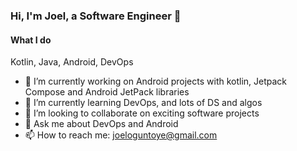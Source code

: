 ### Hi, I'm Joel, a Software Engineer  👋

<!--
**jtoguntoye/jtoguntoye** is a ✨ _special_ ✨ repository because its `README.md` (this file) appears on your GitHub profile. -->
#### What I do
Kotlin, Java, Android, DevOps

- 🔭 I’m currently working on Android projects with kotlin, Jetpack Compose and Android JetPack libraries  
- 🌱 I’m currently learning DevOps, and lots of DS and algos   
- 👯 I’m looking to collaborate on exciting software projects  
- 💬 Ask me about DevOps and Android
- 📫 How to reach me: joeloguntoye@gmail.com

